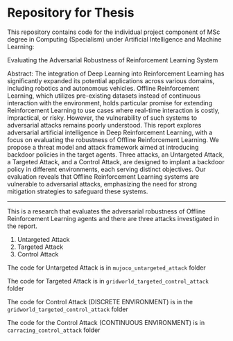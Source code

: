 # Repository for Thesis
This repository contains code for the individual project component of MSc degree in Computing (Specialism) under Artificial Intelligence and Machine Learning: 

Evaluating the Adversarial Robustness of Reinforcement Learning System

Abstract:
The integration of Deep Learning into Reinforcement Learning has significantly expanded its potential applications across various domains, including robotics and autonomous vehicles. Offline Reinforcement Learning, which utilizes pre-existing datasets instead of continuous interaction with the environment, holds particular promise for extending Reinforcement Learning to use cases where real-time interaction is costly, impractical, or risky. However, the vulnerability of such systems to adversarial attacks remains poorly understood. This report explores adversarial artificial intelligence in Deep Reinforcement Learning, with a focus on evaluating the robustness of Offline Reinforcement Learning. We propose a threat model and attack framework aimed at introducing backdoor policies in the target agents. Three attacks, an Untargeted Attack, a Targeted Attack, and a Control Attack, are designed to implant a backdoor policy in different environments, each serving distinct objectives. Our evaluation reveals that Offline Reinforcement Learning systems are vulnerable to adversarial attacks, emphasizing the need for strong mitigation strategies to safeguard these systems.

----

This is a research that evaluates the adversarial robustness of Offline Reinforcement Learning agents and there are three attacks investigated in the report.

1. Untargeted Attack
2. Targeted Attack
3. Control Attack

The code for Untargeted Attack is in `mujoco_untargeted_attack` folder

The code for Targeted Attack is in `gridworld_targeted_control_attack` folder

The code for Control Attack (DISCRETE ENVIRONMENT) is in the `gridworld_targeted_control_attack` folder

The code for the Control Attack (CONTINUOUS ENVIRONMENT) is in `carracing_control_attack` folder